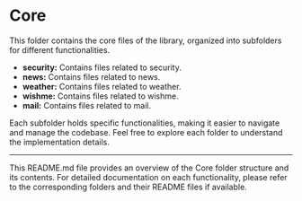 # Core

This folder contains the core files of the library, organized into subfolders for different functionalities.

- **security:** Contains files related to security.
- **news:** Contains files related to news.
- **weather:** Contains files related to weather.
- **wishme:** Contains files related to wishme.
- **mail:** Contains files related to mail.

Each subfolder holds specific functionalities, making it easier to navigate and manage the codebase. Feel free to explore each folder to understand the implementation details.

---
This README.md file provides an overview of the Core folder structure and its contents. For detailed documentation on each functionality, please refer to the corresponding folders and their README files if available.